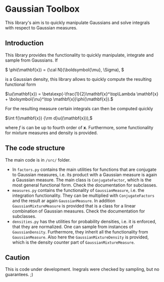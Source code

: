 # Gaussian Toolbox

This library's aim is to quickly manipulate Gaussians and solve integrals with respect to Gaussian measures.

## Introduction

This library provides the functionality to quickly manipulate, integrate and sample from Gaussians. If 

$`
\phi(\mathbf{x}) = {\cal N}(\boldsymbol{\mu}, \Sigma),
`$

is a Gaussian density, this library allows to quickly compute the resulting functional form

$`\u(\mathbf{x}) = \beta\exp(-\frac{1}{2}\mathbf{x}^\top\Lambda \mathbf{x} + \bolsymbol{\nu}^\top \mathbf{x})\phi(\mathbf{x}).`$

For the resulting measure certain integrals can then be computed quickly


$`\int f(\mathbf{x}) {\rm d}u((\mathbf{x})),`$

where $`f`$ is can be up to fourth order of $`\mathbf{x}`$. Furthermore, some functionality for mixture measures and density is provided.

## The code structure

The main code is in `/src/` folder. 

+ In `factors.py` contains the main utilities for functions that are conjugate to Gaussian measures, i.e. its product with a Gaussian measure is again a Gaussian measure. The main class is `ConjugateFactor`, which is the most general functional form. Check the documentation for subclasses.
+ `measures.py` contains the functionality of `GaussianMeasure`, i.e. the integration functionality. They can be multiplied with `ConjugateFactors` and the result ar again `GaussianMeasure`. In addition `GaussianMixtureMeasure` is provided that is a class for a linear combination of Gaussian measures. Check the documentation for subclasses.
+ `densities.py` has the utilities for probability densities, i.e. it is enforced, that they are normalized. One can sample from instances of `GaussianDensity`. Furthermore, they inherit all the functionality from `GaussianMeasure`. Also here the `GaussianMixtureDensity` is provided, which is the density counter part of `GaussianMixtureMeasure`.

## Caution

This is code under development. Inegrals were checked by sampling, but no guarantees. ;)